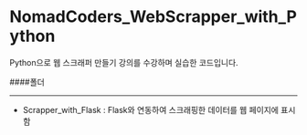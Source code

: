 # NomadCoders_WebScrapper_with_Python
Python으로 웹 스크래퍼 만들기 강의를 수강하며 실습한 코드입니다.

####폴더
* * *
* Scrapper_with_Flask : Flask와 연동하여 스크래핑한 데이터를 웹 페이지에 표시함

